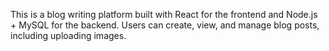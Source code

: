 This is a blog writing platform built with React for the frontend and Node.js + MySQL for the backend. 
Users can create, view, and manage blog posts, including uploading images.